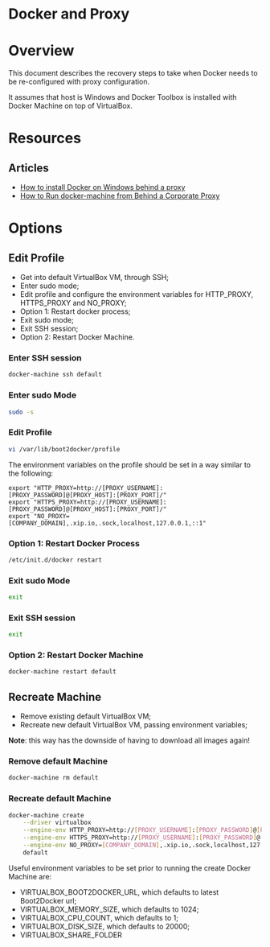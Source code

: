 Docker and Proxy
================

# Overview

This document describes the recovery steps to take when Docker needs to be re-configured with proxy configuration.

It assumes that host is Windows and Docker Toolbox is installed with Docker Machine on top of VirtualBox.

# Resources

## Articles

- [How to install Docker on Windows behind a proxy](http://www.netinstructions.com/how-to-install-docker-on-windows-behind-a-proxy/)
- [How to Run docker-machine from Behind a Corporate Proxy](http://mflo.io/2015/08/13/docker-machine-behind-proxy/)

# Options

## Edit Profile

- Get into default VirtualBox VM, through SSH;
- Enter sudo mode;
- Edit profile and configure the environment variables for HTTP_PROXY, HTTPS_PROXY and NO_PROXY;
- Option 1: Restart docker process;
- Exit sudo mode;
- Exit SSH session;
- Option 2: Restart Docker Machine.

### Enter SSH session

```bash
docker-machine ssh default
```

### Enter sudo Mode

```bash
sudo -s
```

### Edit Profile

```bash
vi /var/lib/boot2docker/profile
```

The environment variables on the profile should be set in a way similar to the following:

```
export "HTTP_PROXY=http://[PROXY_USERNAME]:[PROXY_PASSWORD]@[PROXY_HOST]:[PROXY_PORT]/"
export "HTTPS_PROXY=http://[PROXY_USERNAME]:[PROXY_PASSWORD]@[PROXY_HOST]:[PROXY_PORT]/"
export "NO_PROXY=[COMPANY_DOMAIN],.xip.io,.sock,localhost,127.0.0.1,::1"
```

### Option 1: Restart Docker Process

```bash
/etc/init.d/docker restart
```

### Exit sudo Mode

```bash
exit
```

### Exit SSH session

```bash
exit
```

### Option 2: Restart Docker Machine

```bash
docker-machine restart default
```

## Recreate Machine

- Remove existing default VirtualBox VM;
- Recreate new default VirtualBox VM, passing environment variables;

**Note**: this way has the downside of having to download all images again!

### Remove default Machine

```bash
docker-machine rm default
```

### Recreate default Machine

```bash
docker-machine create                                                                            \
    --driver virtualbox                                                                          \
    --engine-env HTTP_PROXY=http://[PROXY_USERNAME]:[PROXY_PASSWORD]@[PROXY_HOST]:[PROXY_PORT]/  \
    --engine-env HTTPS_PROXY=http://[PROXY_USERNAME]:[PROXY_PASSWORD]@[PROXY_HOST]:[PROXY_PORT]/ \
    --engine-env NO_PROXY=[COMPANY_DOMAIN],.xip.io,.sock,localhost,127.0.0.1,::1                 \
    default
```

Useful environment variables to be set prior to running the create Docker Machine are:

- VIRTUALBOX_BOOT2DOCKER_URL, which defaults to latest Boot2Docker url;
- VIRTUALBOX_MEMORY_SIZE, which defaults to 1024;
- VIRTUALBOX_CPU_COUNT, which defaults to 1;
- VIRTUALBOX_DISK_SIZE, which defaults to 20000;
- VIRTUALBOX_SHARE_FOLDER
